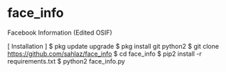 # face_info
Facebook Information (Edited OSIF)


[ Installation ] 
$ pkg update upgrade 
$ pkg install git python2 
$ git clone https://github.com/sahlaz/face_info 
$ cd face_info 
$ pip2 install -r requirements.txt 
$ python2 face_info.py

